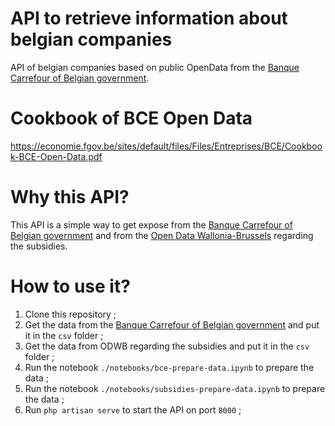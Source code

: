 # API to retrieve information about belgian companies

API of belgian companies based on public OpenData from the [Banque Carrefour of Belgian government](https://kbopub.economie.fgov.be/kbo-open-data/login).

# Cookbook of BCE Open Data

<https://economie.fgov.be/sites/default/files/Files/Entreprises/BCE/Cookbook-BCE-Open-Data.pdf>

# Why this API?

This API is a simple way to get expose from the [Banque Carrefour of Belgian government](https://kbopub.economie.fgov.be/kbo-open-data/login) and from the [Open Data Wallonia-Brussels](https://odwb.be/) regarding the subsidies.

# How to use it?

1. Clone this repository ;
2. Get the data from the [Banque Carrefour of Belgian government](https://kbopub.economie.fgov.be/kbo-open-data/login) and put it in the `csv` folder ;
3. Get the data from ODWB regarding the subsidies and put it in the `csv` folder ;
4. Run the notebook `./notebooks/bce-prepare-data.ipynb` to prepare the data ;
5. Run the notebook `./notebooks/subsidies-prepare-data.ipynb` to prepare the data ;
6. Run `php artisan serve` to start the API on port `8000` ;
